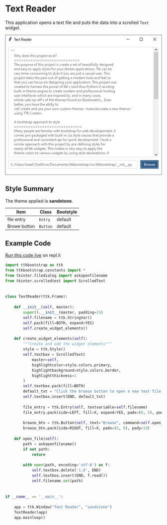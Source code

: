 # Text Reader
This application opens a text file and puts the data into a scrolled `Text` 
widget. 

![file search image example](../assets/gallery/text_reader.png)  

## Style Summary
The theme applied is **sandstone**.

| Item          | Class     | Bootstyle |
| ---           | ---       | --- |
| file entry    | `Entry`   | default |
| Browe button  | `Button`  | default |

## Example Code
[Run this code live]() on repl.it

```python
import ttkbootstrap as ttk
from ttkbootstrap.constants import *
from tkinter.filedialog import askopenfilename
from tkinter.scrolledtext import ScrolledText


class TextReader(ttk.Frame):

    def __init__(self, master):
        super().__init__(master, padding=15)
        self.filename = ttk.StringVar()
        self.pack(fill=BOTH, expand=YES)
        self.create_widget_elements()

    def create_widget_elements(self):
        """Create and add the widget elements"""
        style = ttk.Style()
        self.textbox = ScrolledText(
            master=self,
            highlightcolor=style.colors.primary,
            highlightbackground=style.colors.border,
            highlightthickness=1
        )
        self.textbox.pack(fill=BOTH)
        default_txt = "Click the browse button to open a new text file."
        self.textbox.insert(END, default_txt)

        file_entry = ttk.Entry(self, textvariable=self.filename)
        file_entry.pack(side=LEFT, fill=X, expand=YES, padx=(0, 5), pady=10)

        browse_btn = ttk.Button(self, text="Browse", command=self.open_file)
        browse_btn.pack(side=RIGHT, fill=X, padx=(5, 0), pady=10)

    def open_file(self):
        path = askopenfilename()
        if not path:
            return

        with open(path, encoding='utf-8') as f:
            self.textbox.delete('1.0', END)
            self.textbox.insert(END, f.read())
            self.filename.set(path)


if __name__ == '__main__':
    
    app = ttk.Window("Text Reader", "sandstone")
    TextReader(app)
    app.mainloop()
```